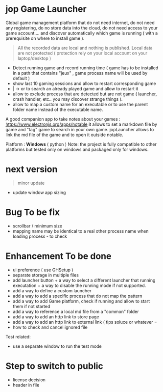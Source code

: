 # jop Game Launcher

Global game management platform that do not need internet, do not need any registering, do no store data into the cloud, do not need access to your game account....
and discover automatically which game is running ( with a prerequisite on where to install game ). 

> All the recorded data are local and nothing is published. Local data are not protected ( protection rely on your local account on your laptop/desktop )

- Detect running game and record running time ( game has to be installed in a path that contains "jeux" , game process name will be used by default )
- show last 10 gaming sessions and allow to restart corresponding game
- | -> or to search an already played game and allow to restart it 
- allow to exclude process that are detected but are not game ( launcher, crash handler, etc.. you may discover strange things ).
- allow to map a custom name for an executable or to use the parent folder name instead of the executable name.

A good companion app to take notes about your games : https://www.electronjs.org/apps/notable
it allows to set a markdown file by game and "tag" game to search in your own game. jopLauncher allows to link the md file of the game and to open it outside notable.

Platform : **Windows** ( python )
Note: the project is fully compatible to other platforms but tested only on windows and packaged only for windows.

# next version

> minor update
- update window app sizing

# Bug To be fix
- scrollbar / minimum size
- mapping name may be identical to a real other process name when loading process - to check
 
# Enhancement To be done
- ui preference ( use GHSetup )
- separate storage in multiple files
- add launcher button + a way to select a different launcher that running executation + a way to disable the running mode if not supported.
- add a way to define a custom launcher
- add a way to add a specific process that do not map the pattern
- add a way to add Game platform, check if running and allow to start them if not started
- add a way to reference a local md file from a "common" folder
- add a way to add an http link to store page
- add a way to add an http link to external link ( tips soluce or whatever =
- how to check and cancel ignored file

Test related:
- use a separate window to run the test mode

# Step to switch to public
- license decision
- header in file

